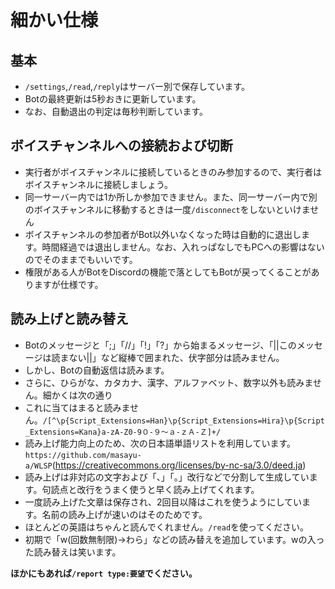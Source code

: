 # 細かい仕様
## 基本
- `/settings`,`/read`,`/reply`はサーバー別で保存しています。
- Botの最終更新は5秒おきに更新しています。
- なお、自動退出の判定は毎秒判断しています。
## ボイスチャンネルへの接続および切断
- 実行者がボイスチャンネルに接続しているときのみ参加するので、実行者はボイスチャンネルに接続しましょう。
- 同一サーバー内では1か所しか参加できません。また、同一サーバー内で別のボイスチャンネルに移動するときは一度`/disconnect`をしないといけません
- ボイスチャンネルの参加者がBot以外いなくなった時は自動的に退出します。時間経過では退出しません。なお、入れっぱなしでもPCへの影響はないのでそのままでもいいです。
- 権限がある人がBotをDiscordの機能で落としてもBotが戻ってくることがありますが仕様です。
## 読み上げと読み替え
- Botのメッセージと「;」「//」「!」「?」から始まるメッセージ、「||このメッセージは読まない||」など縦棒で囲まれた、伏字部分は読みません。
- しかし、Botの自動返信は読みます。
- さらに、ひらがな、カタカナ、漢字、アルファベット、数字以外も読みません。細かくは次の通り
- これに当てはまると読みません。`/[^\p{Script_Extensions=Han}\p{Script_Extensions=Hira}\p{Script_Extensions=Kana}a-zA-Z0-9０-９～ａ-ｚＡ-Ｚ]+/`
- 読み上げ能力向上のため、次の日本語単語リストを利用しています。`https://github.com/masayu-a/WLSP`(https://creativecommons.org/licenses/by-nc-sa/3.0/deed.ja)
- 読み上げは非対応の文字および「、」「。」改行などで分割して生成しています。句読点と改行をうまく使うと早く読み上げてくれます。
- 一度読み上げた文章は保存され、2回目以降はこれを使うようにしています。名前の読み上げが速いのはそのためです。
- ほとんどの英語はちゃんと読んでくれません。`/read`を使ってください。
- 初期で「w(回数無制限)→わら」などの読み替えを追加しています。wの入った読み替えは笑います。  

**ほかにもあれば`/report type:要望`でください。**

